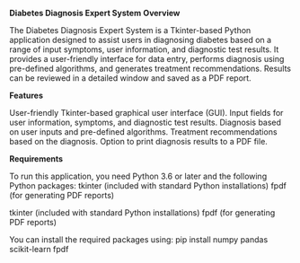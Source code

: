 **Diabetes Diagnosis Expert System**
**Overview**

The Diabetes Diagnosis Expert System is a Tkinter-based Python application designed to assist users in diagnosing diabetes based on a range of input symptoms, user information, and diagnostic test results. It provides a user-friendly interface for data entry, performs diagnosis using pre-defined algorithms, and generates treatment recommendations. Results can be reviewed in a detailed window and saved as a PDF report.

**Features**

User-friendly Tkinter-based graphical user interface (GUI).
Input fields for user information, symptoms, and diagnostic test results.
Diagnosis based on user inputs and pre-defined algorithms.
Treatment recommendations based on the diagnosis.
Option to print diagnosis results to a PDF file.

**Requirements**

To run this application, you need Python 3.6 or later and the following Python packages:
tkinter (included with standard Python installations)
fpdf (for generating PDF reports)


tkinter (included with standard Python installations)
fpdf (for generating PDF reports)

You can install the required packages using:
pip install numpy pandas scikit-learn fpdf
